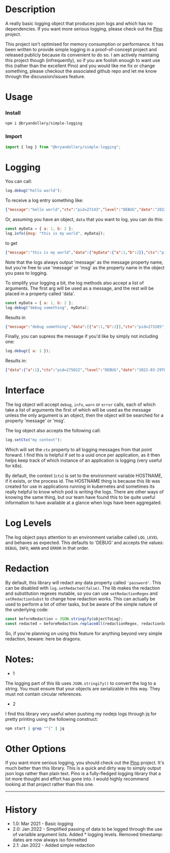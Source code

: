 # Description

A really basic logging object that produces json logs and which has no dependencies. If you want more serious logging, please check out the [Pino](https://www.npmjs.com/package/pino) project.

This project isn't optimised for memory consumption or performance. It has been written to provide simple logging in a proof-of-concept project and released publicly because its convenient to do so. I am actively maintaing this project though (infrequently), so if you are foolish enough to want use this (rather than the excellent Pino) and you would like me fix or change something, please checkout the associated github repo and let me know through the discussion/issues feature.



# Usage

### Install
```bash
npm i @bryandollery/simple-logging
```

### Import

```javascript
import { log } from "@bryandollery/simple-logging";
```

# Logging
You can call:

```javascript
log.debug("hello world");
```

To receive a log entry something like:

```json
{"message":"hello world","ctx":"pid=27143","level":"DEBUG","date":"2022-03-29T09:14:09.863Z"}
```

Or, assuming you have an object, `data` that you want to log, you can do this:

```javascript
const myData = { a: 1, b: 2 };
log.info({msg: "this is my world", myData});
```

to get

```json
{"message":"this is my world","data":{"myData":{"a":1,"b":2}},"ctx":"pid=273848","level":"INFO","date":"2022-03-29T09:14:09.863Z"}
```


Note that the logs always output 'message' as the message property name, but you're free to use 'message' or 'msg' as the property name in the object you pass to logging.

To simplify your logging a bit, the log methods also accept a list of arguments. The first arg will be used as a message, and the rest will be placed in a property called 'data'.

```javascript
const myData = { a: 1, b: 2 };
log.debug("debug something", myData);
```

Results in

```json
{"message":"debug something","data":[{"a":1,"b":2}],"ctx":"pid=273285","level":"DEBUG","date":"2022-03-29T09:14:09.863Z"}
```

Finally, you can supress the message if you'd like by simply not including one:

```javascript
log.debug({ a: 1 });
```

Results in:

```json
{"data":{"a":1},"ctx":"pid=275022","level":"DEBUG","date":"2022-03-29T09:14:09.863Z"}
```

# Interface
The log object will accept `debug`, `info`, `warn` or `error` calls, each of which take a list of arguments the first of which will be used as the message unless the only argument is an object, then the object will be searched for a property 'message' or 'msg'.

The log object also accepts the following call:

```javascript
log.setCtx("my context");
```

Which will set the `ctx` property to all logging messages from that point forward. I find this is helpful if set to a uuid once per application, as it then helps keep track of which instance of an application is logging (very useful for k8s).

By default, the context (`ctx`) is set to the environment variable HOSTNAME, if it exists, or the process id. The HOSTNAME thing is because this lib was created for use in applications running in kubernetes and sometimes its really helpful to know which pod is writing the logs. There are other ways of knowing the same thing, but our team have found this to be quite useful information to have available at a glance when logs have been aggregated.

# Log Levels
The log object pays attention to an environment varialbe called `LOG_LEVEL` and behaves as expected. This defaults to 'DEBUG' and accepts the values: `DEBUG`, `INFO`, `WARN` and `ERROR` in that order.

# Redaction
By default, this library will redact any data property called `'password'`. This can be disabled with `log.setRedacted(false)`. The lib makes the redaction and substitution regexes mutable, so you can use `setRedactionRegex` and `setRedactionSubst` to change how redaction works. This can actually be used to perform a lot of other tasks, but be aware of the simple nature of the underlying code:

```javascript
const beforeRedaction = JSON.stringify(objectToLog);
const redacted = beforeRedaction.replaceAll(redactionRegex, redactionSubst);
```

So, if you're planning on using this feature for anything beyond very simple redaction, beware: here be dragons.

# Notes:
* 1

The logging part of this lib uses `JSON.stringify()` to convert the log to a string. You must ensure that your objects are serializable in this way. They must not contain circular references.


* 2

I find this library very useful when pushing my nodejs logs through jq for pretty printing using the following construct:

```bash
npm start | grep "^{" | jq
```


# Other Options
If you want more serious logging, you should check out the [Pino](https://www.npmjs.com/package/pino) project. It's much better than this library. This is a quick and dirty way to simply output json logs rather than plain text. Pino is a fully-fledged logging library that a lot more thought and effort has gone into. I would highly recommend looking at that project rather than this one.

---
# History
* 1.0: Mar 2021 - Basic logging
* 2.0: Jan 2022 - Simplified passing of data to be logged through the use of varialble argument lists. Added * logging levels. Removed timestamp: dates are now always iso formatted
* 2.1: Jan 2022 - Added simple redaction
